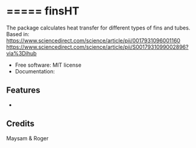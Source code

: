=====
finsHT
=====


The package calculates heat transfer for different types of fins and tubes.
Based in:
https://www.sciencedirect.com/science/article/pii/0017931096001160
https://www.sciencedirect.com/science/article/pii/S0017931099002896?via%3Dihub




* Free software: MIT license
* Documentation: 


Features
--------

* 

Credits
-------

Maysam & Roger
